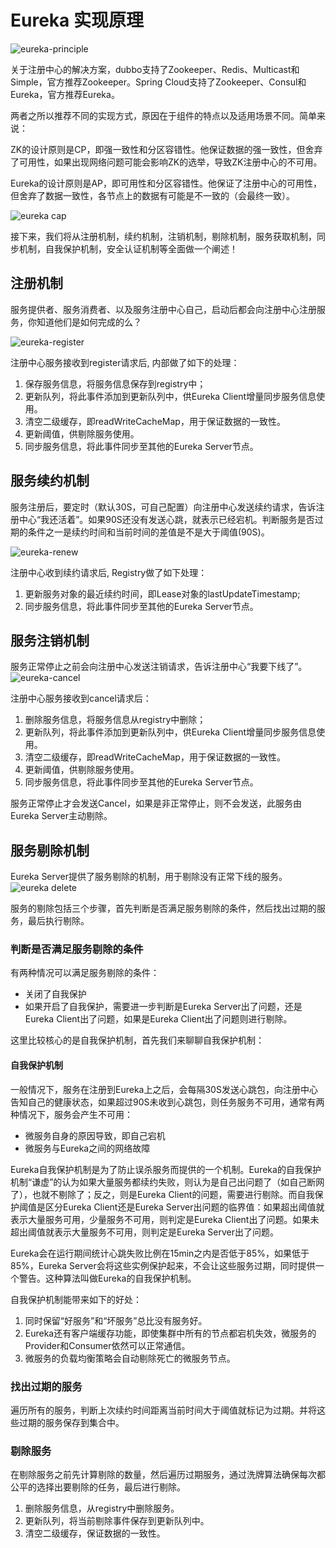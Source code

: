 # Eureka 实现原理

![eureka-principle](../../images/spring-cloud-ms/eureka-principle.png)

关于注册中心的解决方案，dubbo支持了Zookeeper、Redis、Multicast和Simple，官方推荐Zookeeper。Spring Cloud支持了Zookeeper、Consul和Eureka，官方推荐Eureka。

两者之所以推荐不同的实现方式，原因在于组件的特点以及适用场景不同。简单来说：

ZK的设计原则是CP，即强一致性和分区容错性。他保证数据的强一致性，但舍弃了可用性，如果出现网络问题可能会影响ZK的选举，导致ZK注册中心的不可用。

Eureka的设计原则是AP，即可用性和分区容错性。他保证了注册中心的可用性，但舍弃了数据一致性，各节点上的数据有可能是不一致的（会最终一致）。

![eureka cap](../../images/spring-cloud-ms/eureka-cap.png)

接下来，我们将从注册机制，续约机制，注销机制，剔除机制，服务获取机制，同步机制，自我保护机制，安全认证机制等全面做一个阐述！

## 注册机制

服务提供者、服务消费者、以及服务注册中心自己，启动后都会向注册中心注册服务，你知道他们是如何完成的么？

![eureka-register](../../images/spring-cloud-ms/eureka-register.png)

注册中心服务接收到register请求后, 内部做了如下的处理：
1. 保存服务信息，将服务信息保存到registry中；
2. 更新队列，将此事件添加到更新队列中，供Eureka Client增量同步服务信息使用。
3. 清空二级缓存，即readWriteCacheMap，用于保证数据的一致性。
4. 更新阈值，供剔除服务使用。
5. 同步服务信息，将此事件同步至其他的Eureka Server节点。


## 服务续约机制

服务注册后，要定时（默认30S，可自己配置）向注册中心发送续约请求，告诉注册中心“我还活着”。如果90S还没有发送心跳，就表示已经宕机。判断服务是否过期的条件之一是续约时间和当前时间的差值是不是大于阈值(90S)。

![eureka-renew](../../images/spring-cloud-ms/eureka-renew.png)

注册中心收到续约请求后, Registry做了如下处理：
1. 更新服务对象的最近续约时间，即Lease对象的lastUpdateTimestamp;
2. 同步服务信息，将此事件同步至其他的Eureka Server节点。

## 服务注销机制

服务正常停止之前会向注册中心发送注销请求，告诉注册中心“我要下线了”。
![eureka-cancel](../../images/spring-cloud-ms/eureka-cancel.png)

注册中心服务接收到cancel请求后：
1. 删除服务信息，将服务信息从registry中删除；
2. 更新队列，将此事件添加到更新队列中，供Eureka Client增量同步服务信息使用。
3. 清空二级缓存，即readWriteCacheMap，用于保证数据的一致性。
4. 更新阈值，供剔除服务使用。
5. 同步服务信息，将此事件同步至其他的Eureka Server节点。

服务正常停止才会发送Cancel，如果是非正常停止，则不会发送，此服务由Eureka Server主动剔除。

## 服务剔除机制
Eureka Server提供了服务剔除的机制，用于剔除没有正常下线的服务。
![eureka delete](../../images/spring-cloud-ms/eureka-delete.png)

服务的剔除包括三个步骤，首先判断是否满足服务剔除的条件，然后找出过期的服务，最后执行剔除。

### 判断是否满足服务剔除的条件

有两种情况可以满足服务剔除的条件：
* 关闭了自我保护
* 如果开启了自我保护，需要进一步判断是Eureka Server出了问题，还是Eureka Client出了问题，如果是Eureka Client出了问题则进行剔除。

这里比较核心的是自我保护机制，首先我们来聊聊自我保护机制：

#### 自我保护机制

一般情况下，服务在注册到Eureka上之后，会每隔30S发送心跳包，向注册中心告知自己的健康状态，如果超过90S未收到心跳包，则任务服务不可用，通常有两种情况下，服务会产生不可用：
* 微服务自身的原因导致，即自己宕机
* 微服务与Eureka之间的网络故障

Eureka自我保护机制是为了防止误杀服务而提供的一个机制。Eureka的自我保护机制“谦虚”的认为如果大量服务都续约失败，则认为是自己出问题了（如自己断网了），也就不剔除了；反之，则是Eureka Client的问题，需要进行剔除。而自我保护阈值是区分Eureka Client还是Eureka Server出问题的临界值：如果超出阈值就表示大量服务可用，少量服务不可用，则判定是Eureka Client出了问题。如果未超出阈值就表示大量服务不可用，则判定是Eureka Server出了问题。

Eureka会在运行期间统计心跳失败比例在15min之内是否低于85%，如果低于85%，Eureka Server会将这些实例保护起来，不会让这些服务过期，同时提供一个警告。这种算法叫做Eureka的自我保护机制。

自我保护机制能带来如下的好处：
1. 同时保留“好服务”和“坏服务”总比没有服务好。
2. Eureka还有客户端缓存功能，即使集群中所有的节点都宕机失效，微服务的Provider和Consumer依然可以正常通信。
3. 微服务的负载均衡策略会自动剔除死亡的微服务节点。

### 找出过期的服务

遍历所有的服务，判断上次续约时间距离当前时间大于阈值就标记为过期。并将这些过期的服务保存到集合中。

### 剔除服务

在剔除服务之前先计算剔除的数量，然后遍历过期服务，通过洗牌算法确保每次都公平的选择出要剔除的任务，最后进行剔除。
1. 删除服务信息，从registry中删除服务。
2. 更新队列，将当前剔除事件保存到更新队列中。
3. 清空二级缓存，保证数据的一致性。




